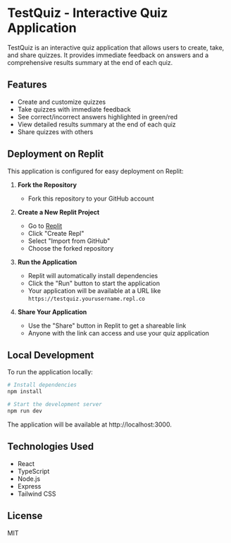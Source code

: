 # TestQuiz - Interactive Quiz Application

TestQuiz is an interactive quiz application that allows users to create, take, and share quizzes. It provides immediate feedback on answers and a comprehensive results summary at the end of each quiz.

## Features

- Create and customize quizzes
- Take quizzes with immediate feedback
- See correct/incorrect answers highlighted in green/red
- View detailed results summary at the end of each quiz
- Share quizzes with others

## Deployment on Replit

This application is configured for easy deployment on Replit:

1. **Fork the Repository**
   - Fork this repository to your GitHub account

2. **Create a New Replit Project**
   - Go to [Replit](https://replit.com)
   - Click "Create Repl"
   - Select "Import from GitHub"
   - Choose the forked repository

3. **Run the Application**
   - Replit will automatically install dependencies
   - Click the "Run" button to start the application
   - Your application will be available at a URL like `https://testquiz.yourusername.repl.co`

4. **Share Your Application**
   - Use the "Share" button in Replit to get a shareable link
   - Anyone with the link can access and use your quiz application

## Local Development

To run the application locally:

```bash
# Install dependencies
npm install

# Start the development server
npm run dev
```

The application will be available at http://localhost:3000.

## Technologies Used

- React
- TypeScript
- Node.js
- Express
- Tailwind CSS

## License

MIT

